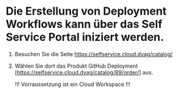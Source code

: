 # Die Erstellung von Deployment Workflows kann über das Self Service Portal iniziert werden.

1. Besuchen Sie die Seite https://selfservice.cloud.dvag/catalog/

2. Wählen Sie dort das Produkt GitHub Deployment [https://selfservice.cloud.dvag/catalog/89/order/] aus.

    !!! Vorraussetzung ist ein Cloud Workspace !!!
    
